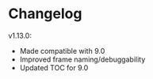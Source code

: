 # Changelog

v1.13.0:

- Made compatible with 9.0
- Improved frame naming/debuggability
- Updated TOC for 9.0

